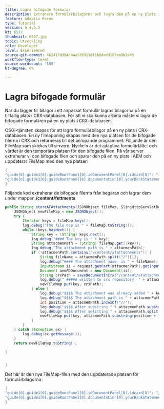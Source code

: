 ```yaml
---
title: Lagra bifogade formulär
description: Extrahera formulärbilagorna och lagra dem på en ny plats i CRX-databasen.
feature: Adaptiv Forms
type: Tutorial
version: 6.4,6.5
kt: 6537
thumbnail: 6537.jpg
topic: Utveckling
role: Developer
level: Experienced
source-git-commit: 462417d384c4aa5d99110f1b8dadd165ea9b2a49
workflow-type: tm+mt
source-wordcount: '189'
ht-degree: 0%

---
```


# Lagra bifogade formulär

När du lägger till bilagor i ett anpassat formulär lagras bilagorna på en tillfällig plats i CRX-databasen. För att vi ska kunna arbeta måste vi lagra de bifogade formulären på en ny plats i CRX-databasen.

OSGi-tjänsten skapas för att lagra formulärbilagor på en ny plats i CRX-databasen. En ny filmappning skapas med den nya platsen för de bifogade filerna i CRX och returneras till det anropande programmet.
Följande är den FileMap som skickas till servern. Nyckeln är det adaptiva formulärfältet och värdet är den temporära platsen för den bifogade filen. På vår server extraherar vi den bifogade filen och sparar den på en ny plats i AEM och uppdaterar FileMap med den nya platsen

```java
{
"guide[0].guide1[0].guideRootPanel[0].idDocumentPanel[0].idcard[0]": "idcard/CA-DriversLicense.pdf",
"guide[0].guide1[0].guideRootPanel[0].documentation[0].yourBankStatements[0].table1603552612235[0].Row1[0].tableItem11[0]": "tableItem11/BankStatement-Sept-2020.pdf"
}
```

Följande kod extraherar de bifogade filerna från begäran och lagrar dem under mappen **/content/fettments**

```java
public String storeAFAttachments(JSONObject fileMap, SlingHttpServletRequest request) {
    JSONObject newFileMap = new JSONObject();
    try {
        Iterator keys = fileMap.keys();
        log.debug("The file map is " + fileMap.toString());
        while (keys.hasNext()) {
            String key = (String) keys.next();
            log.debug("#### The key is " + key);
            String attacmenPath = (String) fileMap.get((key));
            log.debug("The attachment path is " + attacmenPath);
            if (!attacmenPath.contains("/content/afattachments")) {
                String fileName = attacmenPath.split("/")[1];
                log.debug("#### The attachment name  is " + fileName);
                InputStream is = request.getPart(attacmenPath).getInputStream();
                Document aemFDDocument = new Document(is);
                String crxPath = saveDocumentInCrx("/content/afattachments", fileName, aemFDDocument);
                log.debug(" ##### written to crx repository  " + attacmenPath.split("/")[1]);
                newFileMap.put(key, crxPath);
            } else {
                log.debug("$$$$ The attachment was already added " + key);
                log.debug("$$$$ The attachment path is " + attacmenPath);
                int position = attacmenPath.indexOf("//");
                log.debug("$$$$ After substring " + attacmenPath.substring(position + 1));
                log.debug("$$$$ After splitting " + attacmenPath.split("/")[1]);
                newFileMap.put(key, attacmenPath.substring(position + 1));
            }
        }
    } catch (Exception ex) {
        log.debug(ex.getMessage());
    }
    return newFileMap.toString();

}


}
```

Det här är den nya FileMap-filen med den uppdaterade platsen för formulärbilagorna

```java
{
"guide[0].guide1[0].guideRootPanel[0].idDocumentPanel[0].idcard[0]": "/content/afattachments/7dc0cbde-404d-49a9-9f7b-9ab5ee7482be/CA-DriversLicense.pdf",
"guide[0].guide1[0].guideRootPanel[0].documentation[0].yourBankStatements[0].table1603552612235[0].Row1[0].tableItem11[0]": "/content/afattachments/81653de9-4967-4736-9ca3-807a11542243/BankStatement-Sept-2020.pdf"
}
```
